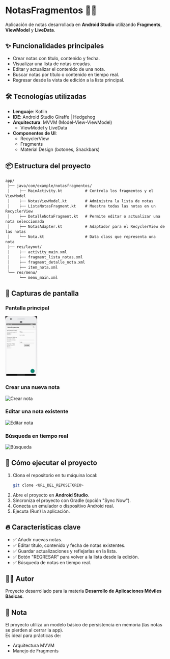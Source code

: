 # NotasFragmentos 📒✨

Aplicación de notas desarrollada en **Android Studio** utilizando **Fragments**, **ViewModel** y **LiveData**.

## ✨ Funcionalidades principales
- Crear notas con título, contenido y fecha.
- Visualizar una lista de notas creadas.
- Editar y actualizar el contenido de una nota.
- Buscar notas por título o contenido en tiempo real.
- Regresar desde la vista de edición a la lista principal.

## 🛠️ Tecnologías utilizadas
- **Lenguaje**: Kotlin
- **IDE**: Android Studio Giraffe | Hedgehog
- **Arquitectura**: MVVM (Model-View-ViewModel)
  - ViewModel y LiveData
- **Componentes de UI**:
  - RecyclerView
  - Fragments
  - Material Design (botones, Snackbars)

## 📦 Estructura del proyecto
```plaintext
app/
 ├── java/com/example/notasfragmentos/
 │    ├── MainActivity.kt          # Controla los fragmentos y el ViewModel
 │    ├── NotasViewModel.kt        # Administra la lista de notas
 │    ├── ListaNotasFragment.kt    # Muestra todas las notas en un RecyclerView
 │    ├── DetalleNotaFragment.kt   # Permite editar o actualizar una nota seleccionada
 │    ├── NotasAdapter.kt          # Adaptador para el RecyclerView de las notas
 │    └── Nota.kt                  # Data class que representa una nota
 ├── res/layout/
 │    ├── activity_main.xml
 │    ├── fragment_lista_notas.xml
 │    ├── fragment_detalle_nota.xml
 │    ├── item_nota.xml
 └── res/menu/
      └── menu_main.xml
```
## 📸 Capturas de pantalla
### Pantalla principal
<img src="images/imagen1.0.jpg" alt="Pantalla principal" width="100">

### Crear una nueva nota
<img src="images/crear_nota.png" alt="Crear nota" width="100">

### Editar una nota existente
<img src="images/editar_nota.png" alt="Editar nota" width="400">

### Búsqueda en tiempo real
<img src="images/busqueda_nota.png" alt="Búsqueda" width="400">

## 🚀 Cómo ejecutar el proyecto
1. Clona el repositorio en tu máquina local:
   ```bash
   git clone <URL_DEL_REPOSITORIO>
   ```
2. Abre el proyecto en **Android Studio**.
3. Sincroniza el proyecto con Gradle (opción "Sync Now").
4. Conecta un emulador o dispositivo Android real.
5. Ejecuta (Run) la aplicación.

## 🔥 Características clave
- ✅ Añadir nuevas notas.
- ✅ Editar título, contenido y fecha de notas existentes.
- ✅ Guardar actualizaciones y reflejarlas en la lista.
- ✅ Botón "REGRESAR" para volver a la lista desde la edición.
- ✅ Búsqueda de notas en tiempo real.

## 👨‍💻 Autor
Proyecto desarrollado para la materia **Desarrollo de Aplicaciones Móviles Básicas**.

## 🧠 Nota
El proyecto utiliza un modelo básico de persistencia en memoria (las notas se pierden al cerrar la app).  
Es ideal para prácticas de:
- Arquitectura MVVM
- Manejo de Fragments
